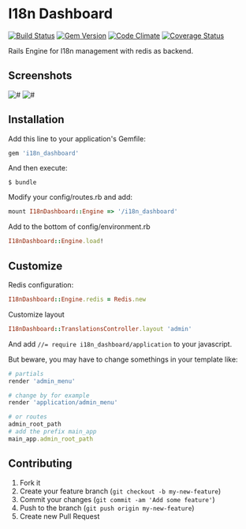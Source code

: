 # I18n Dashboard 

[![Build Status](https://travis-ci.org/fourmach/i18n_dashboard.png?branch=master)](https://travis-ci.org/fourmach/i18n_dashboard)
[![Gem Version](https://badge.fury.io/rb/i18n_dashboard.png)](http://badge.fury.io/rb/i18n_dashboard)
[![Code Climate](https://codeclimate.com/github/fourmach/i18n_dashboard.png)](https://codeclimate.com/github/fourmach/i18n_dashboard)
[![Coverage Status](https://coveralls.io/repos/fourmach/i18n_dashboard/badge.png?branch=master)](https://coveralls.io/r/fourmach/i18n_dashboard?branch=master)


Rails Engine for I18n management with redis as backend.

## Screenshots

![#](https://raw.github.com/fourmach/i18n_dashboard/master/doc/screenshot-1.png)
![#](https://raw.github.com/fourmach/i18n_dashboard/master/doc/screenshot-2.png)


## Installation

Add this line to your application's Gemfile:

``` ruby
gem 'i18n_dashboard'
```


And then execute:

    $ bundle

Modify your config/routes.rb and add:

``` ruby
mount I18nDashboard::Engine => '/i18n_dashboard'
```

Add to the bottom of config/environment.rb
``` ruby
I18nDashboard::Engine.load!
```


## Customize

Redis configuration:

``` ruby
I18nDashboard::Engine.redis = Redis.new
```

Customize layout

``` ruby
I18nDashboard::TranslationsController.layout 'admin'
```
And add `//= require i18n_dashboard/application` to your javascript.


But beware, you may have to change somethings in your template like:

``` ruby
# partials
render 'admin_menu'

# change by for example
render 'application/admin_menu'

# or routes
admin_root_path
# add the prefix main_app
main_app.admin_root_path
```


## Contributing

1. Fork it
2. Create your feature branch (`git checkout -b my-new-feature`)
3. Commit your changes (`git commit -am 'Add some feature'`)
4. Push to the branch (`git push origin my-new-feature`)
5. Create new Pull Request
